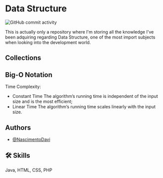 
# Data Structure

![GitHub commit activity](https://img.shields.io/github/commit-activity/t/NascimentoDavi/data_structure?color=violet)

This is actually only a repository where I'm storing all the knowledge I've been adquiring regarding Data Structure, one of the most import subjects when looking into the development world.

## Collections

## Big-O Notation
Time Complexity:
- Constant Time
    The algorithm’s running time is independent of the input size and is the most efficient;
- Linear Time
        The algorithm’s running time scales linearly with the input size.

## Authors

- [@NascimentoDavi](https://www.github.com/NascimentoDavi)

## 🛠 Skills
Java, HTML, CSS, PHP

